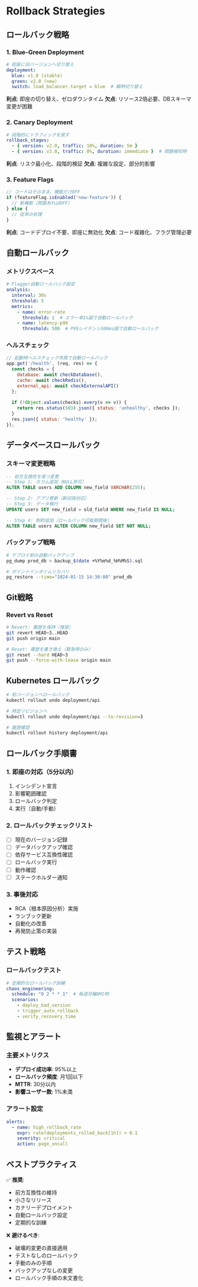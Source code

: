 # Rollback Strategies

## ロールバック戦略

### 1. Blue-Green Deployment
```yaml
# 即座に旧バージョンへ切り替え
deployment:
  blue: v1.0 (stable)
  green: v2.0 (new)
  switch: load_balancer.target = blue  # 瞬時切り替え
```

**利点**: 即座の切り替え、ゼロダウンタイム
**欠点**: リソース2倍必要、DBスキーマ変更が困難

### 2. Canary Deployment
```yaml
# 段階的にトラフィックを戻す
rollback_stages:
  - { version: v2.0, traffic: 10%, duration: 5m }
  - { version: v2.0, traffic: 0%, duration: immediate }  # 問題検知時
```

**利点**: リスク最小化、段階的検証
**欠点**: 複雑な設定、部分的影響

### 3. Feature Flags
```typescript
// コードはそのまま、機能だけOFF
if (featureFlag.isEnabled('new-feature')) {
  // 新機能（問題あればOFF）
} else {
  // 従来の処理
}
```

**利点**: コードデプロイ不要、即座に無効化
**欠点**: コード複雑化、フラグ管理必要

## 自動ロールバック

### メトリクスベース
```yaml
# Flagger自動ロールバック設定
analysis:
  interval: 30s
  threshold: 5
  metrics:
    - name: error-rate
      threshold: 1  # エラー率1%超で自動ロールバック
    - name: latency-p99
      threshold: 500  # P99レイテンシ500ms超で自動ロールバック
```

### ヘルスチェック
```javascript
// 起動時ヘルスチェック失敗で自動ロールバック
app.get('/health', (req, res) => {
  const checks = {
    database: await checkDatabase(),
    cache: await checkRedis(),
    external_api: await checkExternalAPI()
  };
  
  if (!Object.values(checks).every(v => v)) {
    return res.status(503).json({ status: 'unhealthy', checks });
  }
  res.json({ status: 'healthy' });
});
```

## データベースロールバック

### スキーマ変更戦略
```sql
-- 前方互換性を保つ変更
-- Step 1: カラム追加（NULL許可）
ALTER TABLE users ADD COLUMN new_field VARCHAR(255);

-- Step 2: アプリ更新（新旧両対応）
-- Step 3: データ移行
UPDATE users SET new_field = old_field WHERE new_field IS NULL;

-- Step 4: 制約追加（ロールバック可能期間後）
ALTER TABLE users ALTER COLUMN new_field SET NOT NULL;
```

### バックアップ戦略
```bash
# デプロイ前の自動バックアップ
pg_dump prod_db > backup_$(date +%Y%m%d_%H%M%S).sql

# ポイントインタイムリカバリ
pg_restore --time="2024-01-15 14:30:00" prod_db
```

## Git戦略

### Revert vs Reset
```bash
# Revert: 履歴を保持（推奨）
git revert HEAD~3..HEAD
git push origin main

# Reset: 履歴を書き換え（緊急時のみ）
git reset --hard HEAD~3
git push --force-with-lease origin main
```

## Kubernetes ロールバック

```bash
# 前バージョンへロールバック
kubectl rollout undo deployment/api

# 特定リビジョンへ
kubectl rollout undo deployment/api --to-revision=3

# 履歴確認
kubectl rollout history deployment/api
```

## ロールバック手順書

### 1. 即座の対応（5分以内）
1. インシデント宣言
2. 影響範囲確認
3. ロールバック判定
4. 実行（自動/手動）

### 2. ロールバックチェックリスト
- [ ] 現在のバージョン記録
- [ ] データバックアップ確認
- [ ] 依存サービス互換性確認
- [ ] ロールバック実行
- [ ] 動作確認
- [ ] ステークホルダー通知

### 3. 事後対応
- RCA（根本原因分析）実施
- ランブック更新
- 自動化の改善
- 再発防止策の実装

## テスト戦略

### ロールバックテスト
```yaml
# 定期的なロールバック訓練
chaos_engineering:
  schedule: "0 2 * * 1"  # 毎週月曜AM2時
  scenarios:
    - deploy_bad_version
    - trigger_auto_rollback
    - verify_recovery_time
```

## 監視とアラート

### 主要メトリクス
- **デプロイ成功率**: 95%以上
- **ロールバック頻度**: 月1回以下
- **MTTR**: 30分以内
- **影響ユーザー数**: 1%未満

### アラート設定
```yaml
alerts:
  - name: high_rollback_rate
    expr: rate(deployments_rolled_back[1h]) > 0.1
    severity: critical
    action: page_oncall
```

## ベストプラクティス

✅ **推奨**:
- 前方互換性の維持
- 小さなリリース
- カナリーデプロイメント
- 自動ロールバック設定
- 定期的な訓練

❌ **避けるべき**:
- 破壊的変更の直接適用
- テストなしのロールバック
- 手動のみの手順
- バックアップなしの変更
- ロールバック手順の未文書化
